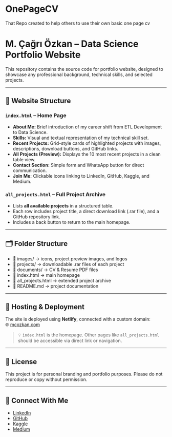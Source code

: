 # OnePageCV
That Repo created to help others to use their own basic one page cv

# M. Çağrı Özkan – Data Science Portfolio Website

This repository contains the source code for portfolio website, designed to showcase any professional background, technical skills, and selected projects.

---

## 🔗 Website Structure

### `index.html` – Home Page
- **About Me:** Brief introduction of my career shift from ETL Development to Data Science.
- **Skills:** Visual and textual representation of my technical skill set.
- **Recent Projects:** Grid-style cards of highlighted projects with images, descriptions, download buttons, and GitHub links.
- **All Projects (Preview):** Displays the 10 most recent projects in a clean table view.
- **Contact Section:** Simple form and WhatsApp button for direct communication.
- **Join Me:** Clickable icons linking to LinkedIn, GitHub, Kaggle, and Medium.

### `all_projects.html` – Full Project Archive
- Lists **all available projects** in a structured table.
- Each row includes project title, a direct download link (.rar file), and a GitHub repository link.
- Includes a back button to return to the main homepage.

---

## 🗂 Folder Structure
- 📁 images/ → icons, project preview images, and logos
- 📁 projects/ → downloadable .rar files of each project
- 📁 documents/ → CV & Resume PDF files
- 📄 index.html → main homepage
- 📄 all_projects.html → extended project archive
- 📄 README.md → project documentation


---

## 🚀 Hosting & Deployment

The site is deployed using **Netlify**, connected with a custom domain:  
🌐 [mcozkan.com](https://mcozkan.com)

> 💡 `index.html` is the homepage. Other pages like `all_projects.html` should be accessible via direct link or navigation.

---

## 📄 License

This project is for personal branding and portfolio purposes. Please do not reproduce or copy without permission.

---

## 🙌 Connect With Me

- [LinkedIn](https://www.linkedin.com/in/muratcagriozkan/)
- [GitHub](https://github.com/mcozkan)
- [Kaggle](https://www.kaggle.com/muratarizkan)
- [Medium](https://medium.com/@mcozkan.ds)
